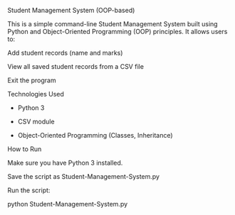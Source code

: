 Student Management System (OOP-based)

This is a simple command-line Student Management System built using Python and Object-Oriented Programming (OOP) principles. It allows users to:

Add student records (name and marks)

View all saved student records from a CSV file

Exit the program

Technologies Used

- Python 3

- CSV module

- Object-Oriented Programming (Classes, Inheritance)

How to Run

Make sure you have Python 3 installed.

Save the script as Student-Management-System.py

Run the script:

python Student-Management-System.py
